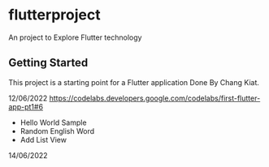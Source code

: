 # flutterproject

An project to Explore Flutter technology

## Getting Started

This project is a starting point for a Flutter application Done By Chang Kiat.




12/06/2022
https://codelabs.developers.google.com/codelabs/first-flutter-app-pt1#6 
- Hello World Sample
- Random English Word
- Add List View

14/06/2022

